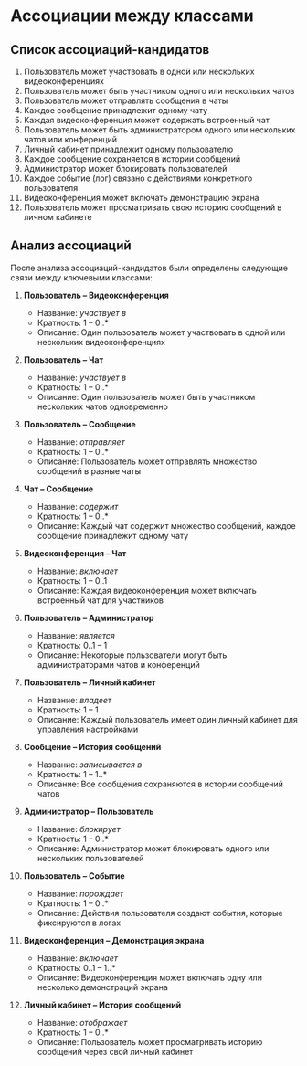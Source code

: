 # Ассоциации между классами

## Список ассоциаций-кандидатов

1. Пользователь может участвовать в одной или нескольких видеоконференциях  
2. Пользователь может быть участником одного или нескольких чатов  
3. Пользователь может отправлять сообщения в чаты  
4. Каждое сообщение принадлежит одному чату  
5. Каждая видеоконференция может содержать встроенный чат  
6. Пользователь может быть администратором одного или нескольких чатов или конференций  
7. Личный кабинет принадлежит одному пользователю  
8. Каждое сообщение сохраняется в истории сообщений  
9. Администратор может блокировать пользователей  
10. Каждое событие (лог) связано с действиями конкретного пользователя  
11. Видеоконференция может включать демонстрацию экрана  
12. Пользователь может просматривать свою историю сообщений в личном кабинете

## Анализ ассоциаций

После анализа ассоциаций-кандидатов были определены следующие связи между ключевыми классами:

1. **Пользователь – Видеоконференция**  
   - Название: *участвует в*  
   - Кратность: 1 – 0..*  
   - Описание: Один пользователь может участвовать в одной или нескольких видеоконференциях

2. **Пользователь – Чат**  
   - Название: *участвует в*  
   - Кратность: 1 – 0..*  
   - Описание: Один пользователь может быть участником нескольких чатов одновременно

3. **Пользователь – Сообщение**  
   - Название: *отправляет*  
   - Кратность: 1 – 0..*  
   - Описание: Пользователь может отправлять множество сообщений в разные чаты

4. **Чат – Сообщение**  
   - Название: *содержит*  
   - Кратность: 1 – 0..*  
   - Описание: Каждый чат содержит множество сообщений, каждое сообщение принадлежит одному чату

5. **Видеоконференция – Чат**  
   - Название: *включает*  
   - Кратность: 1 – 0..1  
   - Описание: Каждая видеоконференция может включать встроенный чат для участников

6. **Пользователь – Администратор**  
   - Название: *является*  
   - Кратность: 0..1 – 1  
   - Описание: Некоторые пользователи могут быть администраторами чатов и конференций

7. **Пользователь – Личный кабинет**  
   - Название: *владеет*  
   - Кратность: 1 – 1  
   - Описание: Каждый пользователь имеет один личный кабинет для управления настройками

8. **Сообщение – История сообщений**  
   - Название: *записывается в*  
   - Кратность: 1 – 1..*  
   - Описание: Все сообщения сохраняются в истории сообщений чатов

9. **Администратор – Пользователь**  
   - Название: *блокирует*  
   - Кратность: 1 – 0..*  
   - Описание: Администратор может блокировать одного или нескольких пользователей

10. **Пользователь – Событие**  
    - Название: *порождает*  
    - Кратность: 1 – 0..*  
    - Описание: Действия пользователя создают события, которые фиксируются в логах

11. **Видеоконференция – Демонстрация экрана**  
    - Название: *включает*  
    - Кратность: 0..1 – 1..*  
    - Описание: Видеоконференция может включать одну или несколько демонстраций экрана

12. **Личный кабинет – История сообщений**  
    - Название: *отображает*  
    - Кратность: 1 – 0..*  
    - Описание: Пользователь может просматривать историю сообщений через свой личный кабинет
